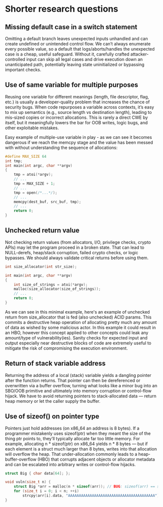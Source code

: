# Shorter research questions

## Missing default case in a switch statement

Omitting a default branch leaves unexpected inputs unhandled and can create undefined or unintended control flow. We can’t always enumerate every possible value, so a default that logs/aborts/handles the unexpected case is a cheap, useful safeguard. Without it, carefully crafted attacker-controlled input can skip all legal cases and drive execution down an unanticipated path, potentially leaving state uninitialized or bypassing important checks.

## Use of same variable for multiple purposes

Reusing one variable for different meanings (length, file descriptor, flag, etc.) is usually a developer-quality problem that increases the chance of security bugs. When code repurposes a variable across contexts, it’s easy to mix up semantics (e.g., source length vs destination length), leading to mis-sized copies or incorrect allocations. This is rarely a direct CWE by itself, but it meaningfully lowers the bar for OOB writes, logic bugs, and other exploitable mistakes.

Easy example of multiple-use variable in play - as we can see it becomes dangerous if we reach the memcpy stage and the value has been messed with without understanding the sequence of allocations:

```c
#define MAX_SIZE 64
int tmp;
int main(int argc, char **argv)
{
    tmp = atoi(*argv);
    // ...
    tmp = MAX_SIZE + 1;
    // ...
    tmp = open(/*...*/);
    // ...
    memcpy(dest_buf, src_buf, tmp);
    // ...
    return 0;
}
```

## Unchecked return value

Not checking return values (from allocators, I/O, privilege checks, crypto APIs) may let the program proceed in a broken state. That can lead to NULL-derefs, heap/stack corruption, failed crypto checks, or logic bypasses. We should always validate critical returns before using them.

```c
int size_allocator(int str_size);

int main(int argc, char **argv)
{
    int size_of_strings = atoi(*argv);
    malloc(size_allocator(size_of_strings));
    // ...
    return 0;
}
```

As we can see in this minimal example, here's an example of unchecked return from size_allocator that is fed (also unchecked) ACID params. This commits a destructive heap operation of allocating pretty much any amount of data as wished by some malicious actor. In this example it could result in an HBO, however this concept applied to other concepts could leak any amount/type of vulnerability(ies). Sanity checks for expected input and output especially near destructive blocks of code are extremely useful to mitigate the risk of compromising the execution environment.


## Return of stack variable address

Returning the address of a local (stack) variable yields a dangling pointer after the function returns. That pointer can then be dereferenced or overwritten via a buffer overflow, turning what looks like a minor bug into an SBO/OOB primitive and ultimately into memory corruption or control-flow hijack. We have to avoid returning pointers to stack-allocated data — return heap memory or let the caller supply the buffer.

## Use of sizeof() on pointer type

Pointers just hold addresses (on x86_64 an address is 8 bytes). If a programmer mistakenly uses sizeof(ptr) when they meant the size of the thing ptr points to, they’ll typically allocate far too little memory. For example, allocating n * sizeof(ptr) on x86_64 yields n * 8 bytes — but if each element is a struct much larger than 8 bytes, writes into that allocation will overflow the heap. That under-allocation commonly leads to a heap-buffer-overflow (HBO) that corrupts adjacent objects or allocator metadata and can be escalated into arbitrary writes or control-flow hijacks.

```c
struct Big { char data[64]; };

void vuln(size_t n) {
    struct Big *arr = malloc(n * sizeof(arr)); // BUG: sizeof(arr) == sizeof(struct Big*) (pointer)
    for (size_t i = 0; i < n; ++i)
        strcpy(arr[i].data, "AAAAAAAAAAAAAAAAAAAAAAAAAAAAAAAAAAAAAAAA"); // overflows
}
```